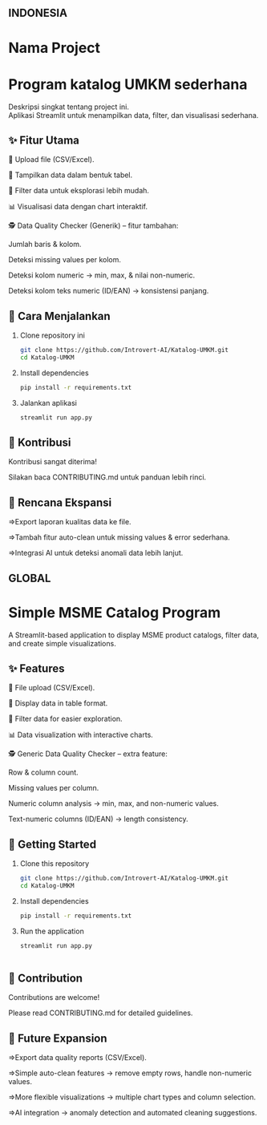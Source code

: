 ##      INDONESIA      ##
# Nama Project
# Program katalog UMKM sederhana

Deskripsi singkat tentang project ini.  
Aplikasi Streamlit untuk menampilkan data, filter, dan visualisasi sederhana.

## ✨ Fitur Utama

📂 Upload file (CSV/Excel).

📑 Tampilkan data dalam bentuk tabel.

🔎 Filter data untuk eksplorasi lebih mudah.

📊 Visualisasi data dengan chart interaktif.

🕵️ Data Quality Checker (Generik) – fitur tambahan:

 Jumlah baris & kolom.

 Deteksi missing values per kolom.

 Deteksi kolom numeric → min, max, & nilai non-numeric.

 Deteksi kolom teks numeric (ID/EAN) → konsistensi panjang.

## 🚀 Cara Menjalankan

1. Clone repository ini
   ```bash
   git clone https://github.com/Introvert-AI/Katalog-UMKM.git
   cd Katalog-UMKM
2. Install dependencies
    ```bash
    pip install -r requirements.txt
3. Jalankan aplikasi
    ```bash
    streamlit run app.py

## 🤝 Kontribusi

Kontribusi sangat diterima!

Silakan baca CONTRIBUTING.md
 untuk panduan lebih rinci.

## 🔮 Rencana Ekspansi

=>Export laporan kualitas data ke file.

=>Tambah fitur auto-clean untuk missing values & error sederhana.

=>Integrasi AI untuk deteksi anomali data lebih lanjut.

##      GLOBAL      ##
# Simple MSME Catalog Program

A Streamlit-based application to display MSME product catalogs, filter data, and create simple visualizations.

## ✨ Features

📂 File upload (CSV/Excel).

📑 Display data in table format.

🔎 Filter data for easier exploration.

📊 Data visualization with interactive charts.

🕵️ Generic Data Quality Checker – extra feature:

Row & column count.

Missing values per column.

Numeric column analysis → min, max, and non-numeric values.

Text-numeric columns (ID/EAN) → length consistency.

## 🚀 Getting Started

1. Clone this repository
   ```bash
   git clone https://github.com/Introvert-AI/Katalog-UMKM.git
   cd Katalog-UMKM
2. Install dependencies
   ```bash
   pip install -r requirements.txt
3. Run the application
   ```bash
   streamlit run app.py
 
## 🤝 Contribution

Contributions are welcome!

Please read CONTRIBUTING.md
 for detailed guidelines.

## 🔮 Future Expansion

=>Export data quality reports (CSV/Excel).

=>Simple auto-clean features → remove empty rows, handle non-numeric values.

=>More flexible visualizations → multiple chart types and column selection.

=>AI integration → anomaly detection and automated cleaning suggestions.